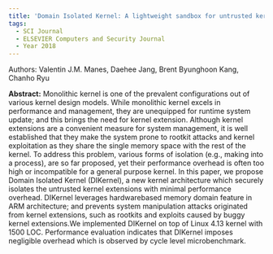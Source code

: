 ```yaml
---
title: 'Domain Isolated Kernel: A lightweight sandbox for untrusted kernel extensions'
tags:
  - SCI Journal
  - ELSEVIER Computers and Security Journal
  - Year 2018
---
```

Authors: Valentin J.M. Manes, Daehee Jang, Brent Byunghoon Kang, Chanho Ryu<br>
<!--more-->
**Abstract:**
Monolithic kernel is one of the prevalent configurations out of various kernel design models.
While monolithic kernel excels in performance and management, they are unequipped for
runtime system update; and this brings the need for kernel extension. Although kernel extensions are a convenient measure for system management, it is well established that they
make the system prone to rootkit attacks and kernel exploitation as they share the single
memory space with the rest of the kernel. To address this problem, various forms of isolation (e.g., making into a process), are so far proposed, yet their performance overhead is
often too high or incompatible for a general purpose kernel. In this paper, we propose Domain
Isolated Kernel (DIKernel), a new kernel architecture which securely isolates the untrusted
kernel extensions with minimal performance overhead. DIKernel leverages hardwarebased memory domain feature in ARM architecture; and prevents system manipulation attacks
originated from kernel extensions, such as rootkits and exploits caused by buggy kernel extensions.We implemented DIKernel on top of Linux 4.13 kernel with 1500 LOC. Performance
evaluation indicates that DIKernel imposes negligible overhead which is observed by cycle
level microbenchmark.


